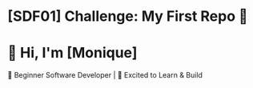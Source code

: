 # [SDF01] Challenge: My First Repo 🚀

# 👋 Hi, I'm [Monique]

🌱 Beginner Software Developer | 🚀 Excited to Learn & Build